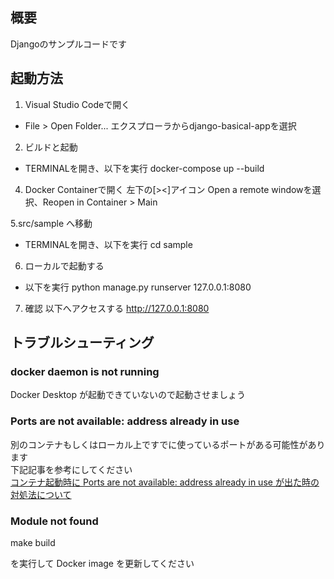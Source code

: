 ## 概要
Djangoのサンプルコードです

## 起動方法

1. Visual Studio Codeで開く
- File > Open Folder... エクスプローラからdjango-basical-appを選択

2. ビルドと起動
- TERMINALを開き、以下を実行
docker-compose up --build

4. Docker Containerで開く
左下の[><]アイコン Open a remote windowを選択、Reopen in Container > Main

5.src/sample へ移動
- TERMINALを開き、以下を実行
cd sample

6. ローカルで起動する
- 以下を実行
python manage.py runserver 127.0.0.1:8080

7. 確認
以下へアクセスする
http://127.0.0.1:8080

## トラブルシューティング

### docker daemon is not running

Docker Desktop が起動できていないので起動させましょう

### Ports are not available: address already in use

別のコンテナもしくはローカル上ですでに使っているポートがある可能性があります
<br>
下記記事を参考にしてください
<br>
[コンテナ起動時に Ports are not available: address already in use が出た時の対処法について](https://qiita.com/shun198/items/ab6eca4bbe4d065abb8f)

### Module not found

make build

を実行して Docker image を更新してください
